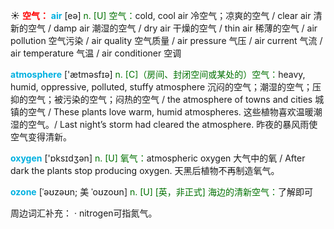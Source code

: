 ☀ <font color="red">**空气：**</font>
<font color="sky blue">**air**</font> [eə] 
<font color="rgb(227, 108, 9)">n. [U] 空气：</font>cold, cool air 冷空气；凉爽的空气 / clear air 清新的空气 / damp air 潮湿的空气 / dry air 干燥的空气 / thin air 稀薄的空气 / air pollution 空气污染 / air quality 空气质量 / air pressure 气压 / air current 气流 / air temperature 气温 / air conditioner 空调

<font color="sky blue">**atmosphere**</font> ['ætməsfɪə] 
<font color="rgb(227, 108, 9)">n. [C]（房间、封闭空间或某处的）空气：</font>heavy, humid, oppressive, polluted, stuffy atmosphere 沉闷的空气；潮湿的空气；压抑的空气；被污染的空气；闷热的空气 / the atmosphere of towns and cities 城镇的空气 / These plants love warm, humid atmospheres. 这些植物喜欢温暖潮湿的空气。/ Last night’s storm had cleared the atmosphere. 昨夜的暴风雨使空气变得清新。

<font color="sky blue">**oxygen**</font> ['ɒksɪdӡən] 
<font color="rgb(227, 108, 9)">n. [U] 氧气：</font>atmospheric oxygen 大气中的氧 / After dark the plants stop producing oxygen. 天黑后植物不再制造氧气。
           
<font color="sky blue">**ozone**</font> [ˈəʊzəʊn; 美 ˈoʊzoʊn]
<font color="rgb(227, 108, 9)">n. [U] [英，非正式] 海边的清新空气：</font>了解即可

周边词汇补充：
· nitrogen可指氮气。

